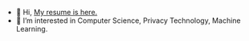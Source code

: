- 👋 Hi, [My resume is here.](https://ririri0.github.io/resume/)
- 👀 I’m interested in Computer Science, Privacy Technology, Machine Learning.

<!---
ririri0/ririri0 is a ✨ special ✨ repository because its `README.md` (this file) appears on your GitHub profile.
You can click the Preview link to take a look at your changes.
--->
